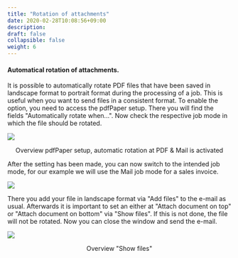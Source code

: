 ```yaml
---
title: "Rotation of attachments"
date: 2020-02-28T10:08:56+09:00
description: 
draft: false
collapsible: false
weight: 6
---
```


#### Automatical rotation of attachments.

It is possible to automatically rotate PDF files that have been saved in landscape format to portrait format during the processing of a job. This is useful when you want to send files in a consistent format. To enable the option, you need to access the pdfPaper setup. There you will find the fields "Automatically rotate when...". Now check the respective job mode in which the file should be rotated.

![](/images/connectornav/pdfpaper/auto_drehen_aktiv.png)<center>Overview pdfPaper setup, automatic rotation at PDF & Mail is activated</center>

After the setting has been made, you can now switch to the intended job mode, for our example we will use the Mail job mode for a sales invoice.

![](/images/connectornav/pdfpaper/auto_drehen_hinzufuegen.png)

There you add your file in landscape format via "Add files" to the e-mail as usual. Afterwards it is important to set an either at "Attach document on top" or "Attach document on bottom" via "Show files". If this is not done, the file will not be rotated. Now you can close the window and send the e-mail.

![](/images/connectornav/pdfpaper/auto_drehen_anzeigen.png)<center>Overview "Show files"</center>

